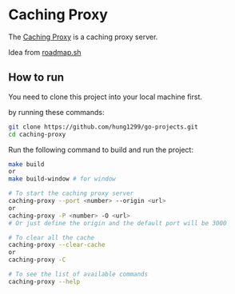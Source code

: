 # Caching Proxy

The [Caching Proxy](https://roadmap.sh/projects/caching-server) is a caching proxy server.

Idea from [roadmap.sh](https://roadmap.sh/golang/projects)

## How to run

You need to clone this project into your local machine first.

by running these commands:

```bash
git clone https://github.com/hung1299/go-projects.git
cd caching-proxy
```

Run the following command to build and run the project:

```bash
make build
or
make build-window # for window

# To start the caching proxy server
caching-proxy --port <number> --origin <url>
or
caching-proxy -P <number> -O <url>
# Or just define the origin and the default port will be 3000

# To clear all the cache
caching-proxy --clear-cache
or
caching-proxy -C

# To see the list of available commands
caching-proxy --help
```
